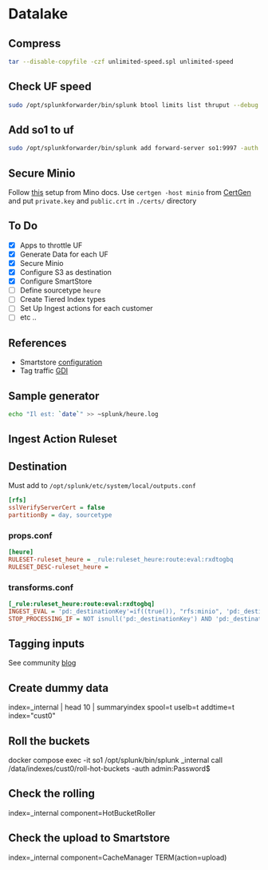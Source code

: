 # Datalake

## Compress

```bash
tar --disable-copyfile -czf unlimited-speed.spl unlimited-speed
```

## Check UF speed

```bash
sudo /opt/splunkforwarder/bin/splunk btool limits list thruput --debug
```

## Add so1 to uf

```bash
sudo /opt/splunkforwarder/bin/splunk add forward-server so1:9997 -auth admin:Password$
```

## Secure Minio

Follow [this](https://min.io/docs/minio/linux/operations/network-encryption.html) setup from Mino docs.
Use `certgen -host minio` from [CertGen](https://github.com/minio/certgen#install)
and put `private.key` and `public.crt` in `./certs/` directory

## To Do

- [x] Apps to throttle UF
- [x] Generate Data for each UF
- [x] Secure Minio
- [x] Configure S3 as destination
- [x] Configure SmartStore
- [ ] Define sourcetype `heure`
- [ ] Create Tiered Index types
- [ ] Set Up Ingest actions for each customer
- [ ] etc ..

## References

- Smartstore [configuration](https://blog.arcusdata.io/minio-and-splunk)
- Tag traffic [GDI](https://community.splunk.com/t5/Getting-Data-In/Universal-Forwarder-Tag-or-add-identifier-to-data-to-distinguish/m-p/475448)

## Sample generator

```bash
echo "Il est: `date`" >> ~splunk/heure.log
```

## Ingest Action Ruleset

## Destination

Must add to `/opt/splunk/etc/system/local/outputs.conf`

```ini
[rfs]
sslVerifyServerCert = false
partitionBy = day, sourcetype
```

### props.conf

```ini
[heure]
RULESET-ruleset_heure = _rule:ruleset_heure:route:eval:rxdtogbq
RULESET_DESC-ruleset_heure =
```

### transforms.conf

```ini
[_rule:ruleset_heure:route:eval:rxdtogbq]
INGEST_EVAL = 'pd:_destinationKey'=if((true()), "rfs:minio", 'pd:_destinationKey')
STOP_PROCESSING_IF = NOT isnull('pd:_destinationKey') AND 'pd:_destinationKey' != "" AND (isnull('pd:_doRouteClone') OR 'pd:_doRouteClone' == "")
```

## Tagging inputs

See community [blog](https://community.splunk.com/t5/Getting-Data-In/Universal-Forwarder-Tag-or-add-identifier-to-data-to-distinguish/m-p/475448)

## Create dummy data

index=_internal | head 10 | summaryindex spool=t uselb=t addtime=t index="cust0"

## Roll the buckets

docker compose exec -it so1 /opt/splunk/bin/splunk _internal call /data/indexes/cust0/roll-hot-buckets -auth admin:Password$

## Check the rolling

index=_internal component=HotBucketRoller

## Check the upload to Smartstore

index=_internal component=CacheManager TERM(action=upload)
